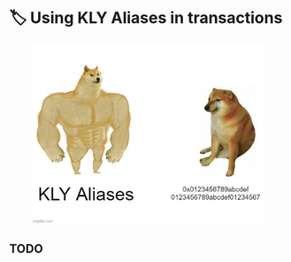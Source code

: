 # 🏷 Using KLY Aliases in transactions

<figure><img src="../../../.gitbook/assets/KLY_AliasesMeme.jpg" alt=""><figcaption></figcaption></figure>

## TODO

